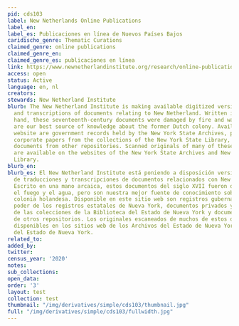 ```yaml
---
pid: cds103
label: New Netherlands Online Publications
label_en:
label_es: Publicaciones en línea de Nuevos Países Bajos
caridischo_genre: Thematic Curations
claimed_genre: online publications
claimed_genre_en:
claimed_genre_es: publicaciones en línea
link: https://www.newnetherlandinstitute.org/research/online-publications/
access: open
status: Active
language: en, nl
creators:
stewards: New Netherland Institute
blurb: The New Netherland Institute is making available digitized versions of translations
  and transcriptions of documents relating to New Netherland. Written in an archaic
  hand, these seventeenth-century documents were damaged by fire and water, but they
  are our best source of knowledge about the former Dutch colony. Available on this
  website are government records held by the New York State Archives, private and
  corporate papers from the collections of the New York State Library, and selected
  documents from other repositories. Scanned originals of many of these documents
  are available on the websites of the New York State Archives and New York State
  Library.
blurb_en:
blurb_es: El New Netherland Institute está poniendo a disposición versiones digitalizadas
  de traducciones y transcripciones de documentos relacionados con New Basterland.
  Escrito en una mano arcaica, estos documentos del siglo XVII fueron dañados por
  el fuego y el agua, pero son nuestra mejor fuente de conocimiento sobre la antigua
  colonia holandesa. Disponible en este sitio web son registros gubernamentales en
  poder de los registros estatales de Nueva York, documentos privados y corporativos
  de las colecciones de la Biblioteca del Estado de Nueva York y documentos seleccionados
  de otros repositorios. Los originales escaneados de muchos de estos documentos están
  disponibles en los sitios web de los Archivos del Estado de Nueva York y la Biblioteca
  del Estado de Nueva York.
related_to:
added_by:
twitter:
census_year: '2020'
notes:
sub_collections:
open_data:
order: '3'
layout: test
collection: test
thumbnail: "/img/derivatives/simple/cds103/thumbnail.jpg"
full: "/img/derivatives/simple/cds103/fullwidth.jpg"
---
```

